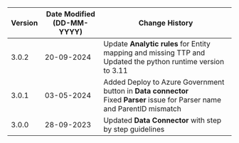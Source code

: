| **Version** | **Date Modified (DD-MM-YYYY)** | **Change History**                                          |
|-------------|--------------------------------|-------------------------------------------------------------|
| 3.0.2       | 20-09-2024                     | Update **Analytic rules** for Entity mapping and missing TTP and Updated the python runtime version to 3.11    |
| 3.0.1       | 03-05-2024                     | Added Deploy to Azure Government button in **Data connector** <br/> Fixed **Parser** issue for Parser name and ParentID mismatch|
| 3.0.0       | 28-09-2023                     | Updated **Data Connector** with step by step guidelines |
